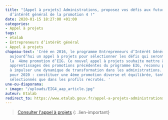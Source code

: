 ```yaml
---
title: "[Appel à projets] Administrations, proposez vos défis aux futurs entrepreneurs
  d’intérêt général de la promotion 4 !"
date: 2020-01-15 18:27:00 +01:00
categories:
- Appel à projets
tags:
- etalab
- Entrepreneurs d’intérêt général
- Appel à projets
chapeau-text: 'Créé en 2016, le programme Entrepreneurs d’Intérêt Général (EIG) lance
  aujourd’hui un appel à projets pour sélectionner les défis qui seront relevés par
  la  4ème promotion d’EIG. Ce nouvel appel à projets souhaite mettre à profit les
  apprentissages des promotions précédentes du programme EIG, reconnu pour sa capacité
  à impulser une dynamique de transformation dans les administrations. L’objectif
  pour 2020 : constituer une 4ème promotion diverse et équilibrée, tant dans les projets
  sélectionnés que dans les profils recrutés. '
une-ou-diaporama:
- image: "/uploads/EIG4_aap_article.jpg"
auteur: Etalab
redirect_to: https://www.etalab.gouv.fr/appel-a-projets-administrations-proposez-vos-defis-aux-futurs-entrepreneurs-dinteret-general-de-la-promotion-4
---
```


> [Consulter l'appel à projets](https://www.etalab.gouv.fr/appel-a-projets-administrations-proposez-vos-defis-aux-futurs-entrepreneurs-dinteret-general-de-la-promotion-4)
{: .lien-important}
